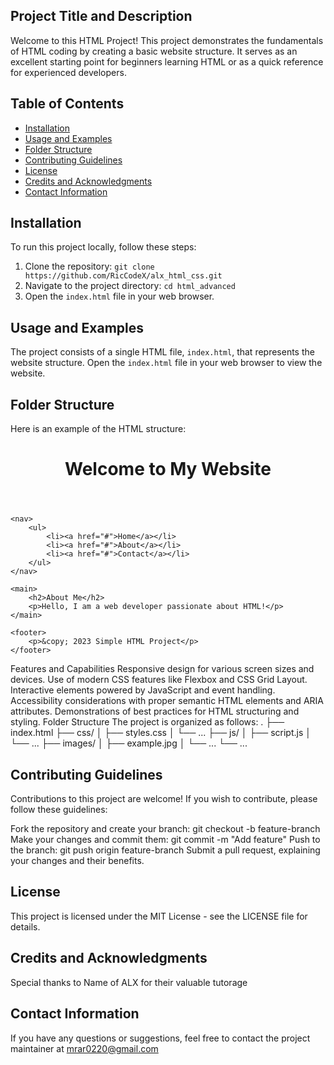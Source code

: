 ## Project Title and Description

Welcome to this HTML Project! This project demonstrates the fundamentals of HTML coding by creating a basic website structure. It serves as an excellent starting point for beginners learning HTML or as a quick reference for experienced developers.

## Table of Contents

- [Installation](#installation)
- [Usage and Examples](#usage-and-examples)
- [Folder Structure](#folder-structure)
- [Contributing Guidelines](#contributing-guidelines)
- [License](#license)
- [Credits and Acknowledgments](#credits-and-acknowledgments)
- [Contact Information](#contact-information)

## Installation

To run this project locally, follow these steps:

1. Clone the repository: `git clone https://github.com/RicCodeX/alx_html_css.git`
2. Navigate to the project directory: `cd html_advanced`
3. Open the `index.html` file in your web browser.

## Usage and Examples

The project consists of a single HTML file, `index.html`, that represents the website structure. Open the `index.html` file in your web browser to view the website.

## Folder Structure

Here is an example of the HTML structure:

<!DOCTYPE html>
<html>
<head>
    <title>Simple HTML Project</title>
</head>
<body>
    <header>
        <h1>Welcome to My Website</h1>
    </header>

    <nav>
        <ul>
            <li><a href="#">Home</a></li>
            <li><a href="#">About</a></li>
            <li><a href="#">Contact</a></li>
        </ul>
    </nav>

    <main>
        <h2>About Me</h2>
        <p>Hello, I am a web developer passionate about HTML!</p>
    </main>

    <footer>
        <p>&copy; 2023 Simple HTML Project</p>
    </footer>
</body>
</html>

Features and Capabilities
Responsive design for various screen sizes and devices.
Use of modern CSS features like Flexbox and CSS Grid Layout.
Interactive elements powered by JavaScript and event handling.
Accessibility considerations with proper semantic HTML elements and ARIA attributes.
Demonstrations of best practices for HTML structuring and styling.
Folder Structure
The project is organized as follows:
.
├── index.html
├── css/
│   ├── styles.css
│   └── ...
├── js/
│   ├── script.js
│   └── ...
├── images/
│   ├── example.jpg
│   └── ...
└── ...

## Contributing Guidelines

Contributions to this project are welcome! If you wish to contribute, please follow these guidelines:

Fork the repository and create your branch: git checkout -b feature-branch
Make your changes and commit them: git commit -m "Add feature"
Push to the branch: git push origin feature-branch
Submit a pull request, explaining your changes and their benefits.

## License

This project is licensed under the MIT License - see the LICENSE file for details.

## Credits and Acknowledgments

Special thanks to Name of ALX for their valuable tutorage

## Contact Information

If you have any questions or suggestions, feel free to contact the project maintainer at mrar0220@gmail.com
